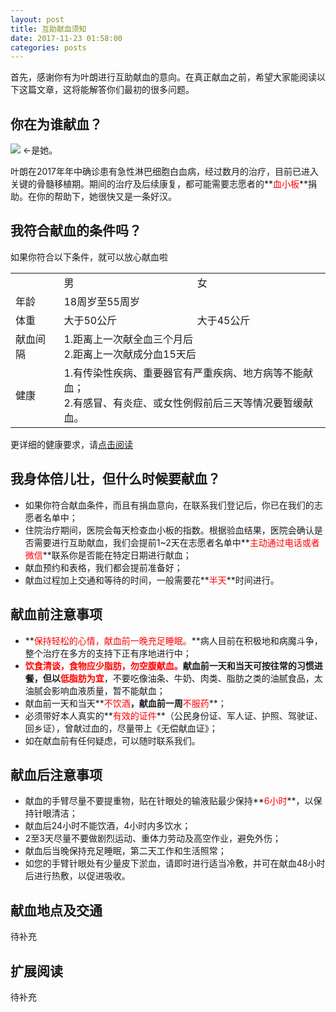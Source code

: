 ```yaml
---
layout: post
title: 互助献血须知
date: 2017-11-23 01:58:00
categories: posts
---
```



首先，感谢你有为叶朗进行互助献血的意向。在真正献血之前，希望大家能阅读以下这篇文章，这将能解答你们最初的很多问题。

## 你在为谁献血？
![](/longisthebest/images/long.png) <-是她。

叶朗在2017年年中确诊患有急性淋巴细胞白血病，经过数月的治疗，目前已进入关键的骨髓移植期。期间的治疗及后续康复，都可能需要志愿者的**<span style="color:red">血小板</span>**捐助。在你的帮助下，她很快又是一条好汉。

## 我符合献血的条件吗？

如果你符合以下条件，就可以放心献血啦

<table>
   <tr>
      <td></td>
      <td>男</td>
      <td>女</td>
   </tr>
   <tr>
      <td>年龄</td>
      <td colspan="2">18周岁至55周岁</td>
   </tr>
   <tr>
      <td>体重</td>
      <td>大于50公斤</td>
      <td>大于45公斤</td>
   </tr>
   <tr>
      <td>献血间隔</td>
      <td colspan="2">1.距离上一次献全血三个月后<br>2.距离上一次献成分血15天后</td>
   </tr>
   <tr>
      <td>健康</td>
      <td colspan="2">1.有传染性疾病、重要器官有严重疾病、地方病等不能献血；<br>2.有感冒、有炎症、或女性例假前后三天等情况要暂缓献血。</td>
   </tr>
</table>

更详细的健康要求，请[点击阅读](pre-health-check.md)

## 我身体倍儿壮，但什么时候要献血？

* 如果你符合献血条件，而且有捐血意向，在联系我们登记后，你已在我们的志愿者名单中；
* 住院治疗期间，医院会每天检查血小板的指数。根据验血结果，医院会确认是否需要进行互助献血，我们会提前1~2天在志愿者名单中**<span style="color:red">主动通过电话或者微信</span>**联系你是否能在特定日期进行献血；
* 献血预约和表格，我们都会提前准备好；
* 献血过程加上交通和等待的时间，一般需要花**<span style="color:red">半天</span>**时间进行。

## 献血前注意事项
* **<span style="color:red">保持轻松的心情，献血前一晚充足睡眠。</span>**病人目前在积极地和病魔斗争，整个治疗在多方的支持下正有序地进行中；
* **<span style="color:red">饮食清谈，食物应少脂肪，勿空腹献血。</span>**献血前一天和当天可按往常的习惯进餐，但以**<span style="color:red">低脂肪为宜</span>**，不要吃像油条、牛奶、肉类、脂肪之类的油腻食品，太油腻会影响血液质量，暂不能献血；
* 献血前一天和当天**<span style="color:red">不饮酒</span>**，献血前一周**<span style="color:red">不服药</span>**；
* 必须带好本人真实的**<span style="color:red">有效的证件</span>**（公民身份证、军人证、护照、驾驶证、回乡证），曾献过血的，尽量带上《无偿献血证》；
* 如在献血前有任何疑虑，可以随时联系我们。
## 献血后注意事项
* 献血的手臂尽量不要提重物，贴在针眼处的输液贴最少保持**<span style="color:red">6小时</span>**，以保持针眼清洁；
* 献血后24小时不能饮酒，4小时内多饮水；
* 2至3天尽量不要做剧烈运动、重体力劳动及高空作业，避免外伤；
* 献血后当晚保持充足睡眠，第二天工作和生活照常；
* 如您的手臂针眼处有少量皮下淤血，请即时进行适当冷敷，并可在献血48小时后进行热敷，以促进吸收。

## 献血地点及交通
待补充
## 扩展阅读
待补充
